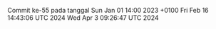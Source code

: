 Commit ke-55 pada tanggal Sun Jan 01 14:00 2023 +0100
Fri Feb 16 14:43:06 UTC 2024
Wed Apr  3 09:26:47 UTC 2024
